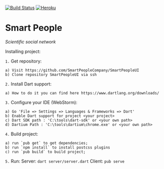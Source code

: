 [![Build Status](https://travis-ci.org/SmartPeopleCompany/SmartPeopleUI.svg)](https://travis-ci.org/SmartPeopleCompany/SmartPeopleUI) [![Heroku](https://heroku-badge.herokuapp.com/?app=smartpeople)](http://smartpeople.herokuapp.com/)

# Smart People

_Scientific social network_


Installing project:

`1.` Get repository:

	a) Visit https://github.com/SmartPeopleCompany/SmartPeopleUI
	b) Clone repository SmartPeopleUI via ssh

`2.` Install Dart support:

	a) How to do it you can find here https://www.dartlang.org/downloads/

`3.` Configure your IDE (WebStorm):

	a) Go 'File => Settings => Languages & Frameworks => Dart'
	b) Enable Dart support for project <your project>
	c) Dart SDK path : 'C:\tools\dart-sdk' or <your own path>
	d) Dartium Path : 'C:\tools\dartium\chrome.exe' or <your own path>

`4.` Build project:

	a) run `pub get` to get dependencies;
	b) run `npm install` to install postcss plugins
	c) run `pub build` to build project;
	
`5.` Run:
	Server: `dart server/server.dart`
	Client: `pub serve`

